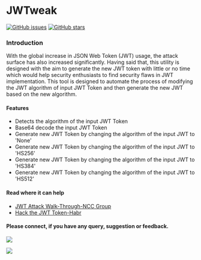 # JWTweak
[![GitHub issues](https://img.shields.io/github/issues/rishuranjanofficial/JWTweak?label=Contribution&style=plastic)](https://github.com/rishuranjanofficial/JWTweak/issues)
[![GitHub stars](https://img.shields.io/github/stars/rishuranjanofficial/JWTweak?style=social)](https://github.com/rishuranjanofficial/JWTweak/stargazers)

### Introduction
With the global increase in JSON Web Token (JWT) usage, the attack surface has also increased significantly. Having said that, this utility is designed with the aim to generate the new JWT token with little or no time which would help security enthusiasts to find security flaws in JWT implementation. This tool is designed to automate the process of modifying the JWT algorithm of input JWT Token and then generate the new JWT based on the new algorithm.

#### Features
- Detects the algorithm of the input JWT Token 
- Base64 decode the input JWT Token 
- Generate new JWT Token by changing the algorithm of the input JWT to 'None' 
- Generate new JWT Token by changing the algorithm of the input JWT to 'HS256' 
- Generate new JWT Token by changing the algorithm of the input JWT to 'HS384' 
- Generate new JWT Token by changing the algorithm of the input JWT to 'HS512'                    

#### Read where it can help
- [JWT Attack Walk-Through-NCC Group](https://www.nccgroup.trust/uk/about-us/newsroom-and-events/blogs/2019/january/jwt-attack-walk-through/)
- [Hack the JWT Token-Habr](https://habr.com/en/post/450054/)

#### Please connect, if you have any query, suggestion or feedback.
[![](https://static-exp1.licdn.com/sc/h/95o6rrc5ws6mlw6wqzy0xgj7y)](https://www.linkedin.com/in/rishuranjan/) 

![](https://img.shields.io/twitter/follow/tweetit_rrj?style=social)

